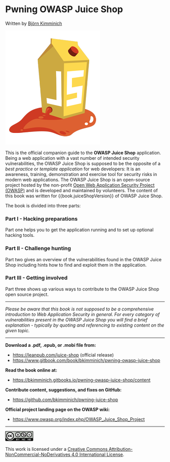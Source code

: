 # Pwning OWASP Juice Shop

Written by [Björn Kimminich](http://kimminich.de)

![OWASP Juice Shop logo](introduction/img/JuiceShop_Logo.png)

This is the official companion guide to the __OWASP Juice Shop__
application. Being a web application with a vast number of intended
security vulnerabilities, the OWASP Juice Shop is supposed to be the
opposite of a _best practice_ or _template application_ for web
developers: It is an awareness, training, demonstration and exercise
tool for security risks in modern web applications. The OWASP Juice Shop
is an open-source project hosted by the non-profit
[Open Web Application Security Project (OWASP)](https://owasp.org) and
is developed and maintained by volunteers. The content of this book was
written for {{book.juiceShopVersion}} of OWASP Juice Shop.

The book is divided into three parts:

### Part I - Hacking preparations

Part one helps you to get the application running and to set up optional
hacking tools.

### Part II - Challenge hunting

Part two gives an overview of the vulnerabilities found in the OWASP
Juice Shop including hints how to find and exploit them in the
application.

### Part III - Getting involved

Part three shows up various ways to contribute to the OWASP Juice Shop
open source project.

----

_Please be aware that this book is not supposed to be a comprehensive
introduction to Web Application Security in general. For every category
of vulnerabilities present in the OWASP Juice Shop you will find a brief
explanation - typically by quoting and referencing to existing content
on the given topic._

----

__Download a .pdf, .epub, or .mobi file from:__

* https://leanpub.com/juice-shop (official release)
* https://www.gitbook.com/book/bkimminich/pwning-owasp-juice-shop

__Read the book online at:__

* https://bkimminich.gitbooks.io/pwning-owasp-juice-shop/content

__Contribute content, suggestions, and fixes on GitHub:__

* https://github.com/bkimminich/pwning-juice-shop

__Official project landing page on the OWASP wiki:__

* https://www.owasp.org/index.php/OWASP_Juice_Shop_Project

----

[![CC BY-NC-ND 4.0](introduction/img/cc_by-nc-nd_4.0.png)](https://creativecommons.org/licenses/by-nc-nd/4.0/)

This work is licensed under a
[Creative Commons Attribution-NonCommercial-NoDerivatives 4.0 International License](https://creativecommons.org/licenses/by-nc-nd/4.0/).
